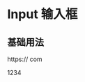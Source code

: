 # Input 输入框

## 基础用法

<ivy-input value="baidu.com" id="input" oninput="console.log(document.getElementById('input').value)" disabled="true">
    <span slot="prepend">https://</span>
    <span slot="append">com</span>
</ivy-input>

<ivy-button onclick="console.log(document.getElementById('input').value)">1234</ivy-button>
